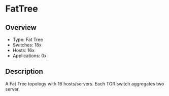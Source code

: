 # FatTree

## Overview
- Type: Fat Tree 
- Switches: 18x
- Hosts: 16x
- Applications: 0x

## Description

A Fat Tree topology with 16 hosts/servers. Each TOR switch aggregates two server.
